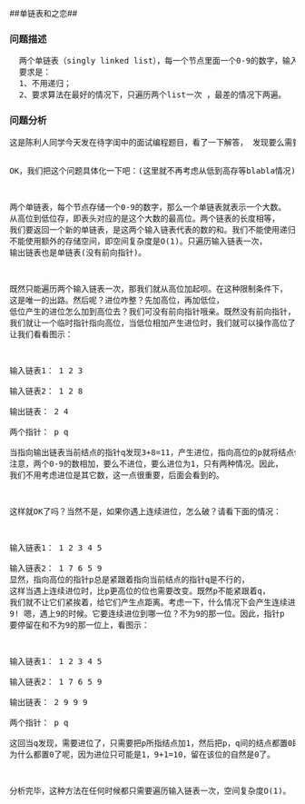 ##单链表和之恋##

<h3>问题描述</h3>
<pre>
  两个单链表（singly linked list），每一个节点里面一个0-9的数字，输入就相当于两个大数了。然后返回这两个数的和（一个新list）。这两个输入的list长度相等。
  要求是：
  1、不用递归；
  2、要求算法在最好的情况下，只遍历两个list一次 ，最差的情况下两遍。</pre>


<h3>问题分析</h3>
<pre>
这是陈利人同学今天发在待字闺中的面试编程题目，看了一下解答， 发现要么需要遍历链表两次，要么需要额外的存储空间，难道就没有更优的解法了吗？ 想了一下，发现还是有的。

OK，我们把这个问题具体化一下吧：(这里就不再考虑从低到高存等blabla情况)

两个单链表，每个节点存储一个0-9的数字，那么一个单链表就表示一个大数。 从高位到低位存，即表头对应的是这个大数的最高位。两个链表的长度相等， 我们要返回一个新的单链表，是这两个输入链表代表的数的和。我们不能使用递归， 不能使用额外的存储空间，即空间复杂度是O(1)。只遍历输入链表一次， 输出链表也是单链表(没有前向指针)。

既然只能遍历两个输入链表一次，那我们就从高位加起呗。在这种限制条件下， 这是唯一的出路。然后呢？进位咋整？先加高位，再加低位， 低位产生的进位怎么加到高位去？我们可没有前向指针哦亲。既然没有前向指针， 我们就让一个临时指针指向高位，当低位相加产生进位时，我们就可以操作高位了。 让我们看看图示：

输入链表1： 1 2 3  
输入链表2： 1 2 8  
输出链表：  2 4  
两个指针：    p q  
当指向输出链表当前结点的指针q发现3+8=11，产生进位，指向高位的p就将结点值加1。 注意，两个0-9的数相加，要么不进位，要么进位为1，只有两种情况。因此， 我们不用考虑进位是其它数，这一点很重要，后面会看到的。

这样就OK了吗？当然不是，如果你遇上连续进位，怎么破？请看下面的情况：

输入链表1： 1 2 3 4 5  
输入链表2： 1 7 6 5 9
显然，指向高位的指针p总是紧跟着指向当前结点的指针q是不行的， 这样当遇上连续进位时，比p更高位的位也需要改变。既然p不能紧跟着q， 我们就不让它们紧挨着，给它们产生点距离。考虑一下，什么情况下会产生连续进位？ 9! 嗯，遇上9的时候。它要连续进位到哪一位？不为9的那一位。因此，指针p 要停留在和不为9的那一位上，看图示：

输入链表1： 1 2 3 4 5  
输入链表2： 1 7 6 5 9  
输出链表：  2 9 9 9  
两个指针：  p       q  
这回当q发现，需要进位了，只需要把p所指结点加1，然后把p，q间的结点都置0即可。 为什么都置0了呢，因为进位只可能是1，9+1=10，留在该位的自然是0了。

分析完毕，这种方法在任何时候都只需要遍历输入链表一次，空间复杂度O(1)。
</pre>
